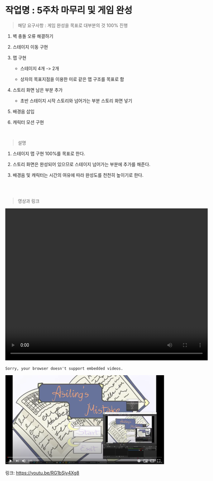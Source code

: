 
# 작업명 : 5주차 마무리 및 게임 완성



> 해당 요구사항 : 게임 완성을 목표로 대부분의 것 100% 진행

1. 벽 충돌 오류 해결하기

2. 스테이지 이동 구현

3. 맵 구현

    - 스테이지 4개 -> 2개

    - 상자의 목표지점을 이용한 미로 같은 맵 구조를 목표로 함 

4. 스토리 화면 남은 부분 추가

   - 초반 스테이지 시작 스토리와 넘어가는 부분 스토리 화면 넣기

5. 배경음 삽입

6. 캐릭터 모션 구현

<br>


> 설명

1. 스테이지 맵 구현 100%를 목표로 한다.

2. 스토리 화면은 완성되어 있으므로 스테이지 넘어가는 부분에 추가를 해준다.

3. 배경음 및 캐릭터는 시간의 여유에 따라 완성도를 천천히 높이기로 한다.

<br><br>
 
> 영상과 링크  

<video controls width="640" height="480"><source src="6주차.mp4" type="video/mp4">

    Sorry, your browser doesn't support embedded videos.

</video>

[![관련동영상](./img/6.PNG)](https://youtu.be/RG1bSjy4Xg8)

링크: https://youtu.be/RG1bSjy4Xg8
